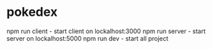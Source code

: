 # pokedex
npm run client - start client on lockalhost:3000
npm run server - start server on lockalhost:5000
npm run dev - start all project

